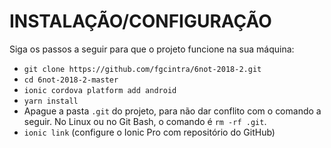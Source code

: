 # INSTALAÇÃO/CONFIGURAÇÃO

Siga os passos a seguir para que o projeto funcione na sua máquina:

* `git clone https://github.com/fgcintra/6not-2018-2.git`
* `cd 6not-2018-2-master`
* `ionic cordova platform add android`
* `yarn install`
* Apague a pasta `.git` do projeto, para não dar conflito com o comando a seguir. No Linux ou no Git Bash, o comando é `rm -rf .git`.
* `ionic link` (configure o Ionic Pro com repositório do GitHub)